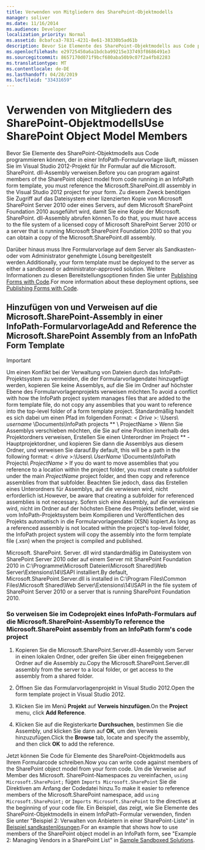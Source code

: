 ```yaml
---
title: Verwenden von Mitgliedern des SharePoint-Objektmodells
manager: soliver
ms.date: 11/16/2014
ms.audience: Developer
localization_priority: Normal
ms.assetid: 8cbafca3-7831-4231-8e61-38330b5ad61b
description: Bevor Sie Elemente des SharePoint-Objektmodells aus Code programmieren können, der in einer InfoPath-Formularvorlage läuft, müssen Sie im Visual Studio 2012-Projekt für Ihr Formular auf die Microsoft. SharePoint. dll-Assembly verweisen. Zu diesem Zweck benötigen Sie Zugriff auf das Dateisystem einer lizenzierten Kopie von Microsoft SharePoint Server 2010 oder eines Servers, auf dem Microsoft SharePoint Foundation 2010 ausgeführt wird, damit Sie eine Kopie der Microsoft. SharePoint. dll-Assembly abrufen können.
ms.openlocfilehash: e29725450a6a1bdcba99215e337493f8686491e3
ms.sourcegitcommit: 8657170d071f9bcf680aba50b9c07f2a4fb82283
ms.translationtype: MT
ms.contentlocale: de-DE
ms.lasthandoff: 04/28/2019
ms.locfileid: "33431659"
---
```

# <a name="use-sharepoint-object-model-members"></a><span data-ttu-id="49817-104">Verwenden von Mitgliedern des SharePoint-Objektmodells</span><span class="sxs-lookup"><span data-stu-id="49817-104">Use SharePoint Object Model Members</span></span>

<span data-ttu-id="49817-105">Bevor Sie Elemente des SharePoint-Objektmodells aus Code programmieren können, der in einer InfoPath-Formularvorlage läuft, müssen Sie im Visual Studio 2012-Projekt für Ihr Formular auf die Microsoft. SharePoint. dll-Assembly verweisen.</span><span class="sxs-lookup"><span data-stu-id="49817-105">Before you can program against members of the SharePoint object model from code running in an InfoPath form template, you must reference the Microsoft.SharePoint.dll assembly in the Visual Studio 2012 project for your form.</span></span> <span data-ttu-id="49817-106">Zu diesem Zweck benötigen Sie Zugriff auf das Dateisystem einer lizenzierten Kopie von Microsoft SharePoint Server 2010 oder eines Servers, auf dem Microsoft SharePoint Foundation 2010 ausgeführt wird, damit Sie eine Kopie der Microsoft. SharePoint. dll-Assembly abrufen können.</span><span class="sxs-lookup"><span data-stu-id="49817-106">To do that, you must have access to the file system of a licensed copy of Microsoft SharePoint Server 2010 or a server that is running Microsoft SharePoint Foundation 2010 so that you can obtain a copy of the Microsoft.SharePoint.dll assembly.</span></span> 
  
<span data-ttu-id="49817-107">Darüber hinaus muss Ihre Formularvorlage auf dem Server als Sandkasten- oder vom Administrator genehmigte Lösung bereitgestellt werden.</span><span class="sxs-lookup"><span data-stu-id="49817-107">Additionally, your form template must be deployed to the server as either a sandboxed or administrator-approved solution.</span></span> <span data-ttu-id="49817-108">Weitere Informationen zu diesen Bereitstellungsoptionen finden Sie unter [Publishing Forms with Code](publishing-forms-with-code.md).</span><span class="sxs-lookup"><span data-stu-id="49817-108">For more information about these deployment options, see [Publishing Forms with Code](publishing-forms-with-code.md).</span></span>
  
## <a name="add-and-reference-the-microsoftsharepoint-assembly-from-an-infopath-form-template"></a><span data-ttu-id="49817-109">Hinzufügen von und Verweisen auf die Microsoft.SharePoint-Assembly in einer InfoPath-Formularvorlage</span><span class="sxs-lookup"><span data-stu-id="49817-109">Add and Reference the Microsoft.SharePoint Assembly from an InfoPath Form Template</span></span>

> [!IMPORTANT]
> <span data-ttu-id="49817-110">Um einen Konflikt bei der Verwaltung von Dateien durch das InfoPath-Projektsystem zu vermeiden, die der Formularvorlagendatei hinzugefügt werden, kopieren Sie keine Assemblys, auf die Sie im Ordner auf höchster Ebene des Formularvorlagenprojekts verweisen möchten.</span><span class="sxs-lookup"><span data-stu-id="49817-110">To avoid a conflict with how the InfoPath project system manages files that are added to the form template file, do not copy any assemblies that you want to reference into the top-level folder of a form template project.</span></span> <span data-ttu-id="49817-111">Standardmäßig handelt es sich dabei um einen Pfad im folgenden Format: < *Drive* >: \Users\ *username* \Documents\InfoPath projects \*\* \ ProjectName > Wenn Sie Assemblys verschieben möchten, die Sie auf eine Position innerhalb des Projektordners verweisen, Erstellen Sie einen Unterordner im Project \*\* -Hauptprojektordner, und kopieren Sie dann die Assemblys aus diesem Ordner, und verweisen Sie darauf.</span><span class="sxs-lookup"><span data-stu-id="49817-111">By default, this will be a path in the following format: < *drive*  >:\Users\  *UserName*  \Documents\InfoPath Projects\  *ProjectName* > If you do want to move assemblies that you reference to a location within the project folder, you must create a subfolder under the main  *ProjectName*  project folder, and then copy and reference assemblies from that subfolder.</span></span> <span data-ttu-id="49817-112">Beachten Sie jedoch, dass das Erstellen eines Unterordners für Assemblys, auf die verwiesen wird, nicht erforderlich ist.</span><span class="sxs-lookup"><span data-stu-id="49817-112">However, be aware that creating a subfolder for referenced assemblies is not necessary.</span></span> <span data-ttu-id="49817-113">Sofern sich eine Assembly, auf die verwiesen wird, nicht im Ordner auf der höchsten Ebene des Projekts befindet, wird sie vom InfoPath-Projektsystem beim Kompilieren und Veröffentlichen des Projekts automatisch in die Formularvorlagendatei (XSN) kopiert.</span><span class="sxs-lookup"><span data-stu-id="49817-113">As long as a referenced assembly is not located within the project's top-level folder, the InfoPath project system will copy the assembly into the form template file (.xsn) when the project is compiled and published.</span></span> 
  
<span data-ttu-id="49817-114">Microsoft. SharePoint. Server. dll wird standardmäßig im Dateisystem von SharePoint Server 2010 oder auf einem Server mit SharePoint Foundation 2010 in C:\Programme\Microsoft Dateien\Microsoft Shared\Web Server\Extensions\14\ISAPI installiert.</span><span class="sxs-lookup"><span data-stu-id="49817-114">By default, Microsoft.SharePoint.Server.dll is installed in C:\Program Files\Common Files\Microsoft Shared\Web Server\Extensions\14\ISAPI in the file system of SharePoint Server 2010 or a server that is running SharePoint Foundation 2010.</span></span>
  
### <a name="to-reference-the-microsoftsharepoint-assembly-from-an-infopath-forms-code-project"></a><span data-ttu-id="49817-115">So verweisen Sie im Codeprojekt eines InfoPath-Formulars auf die Microsoft.SharePoint-Assembly</span><span class="sxs-lookup"><span data-stu-id="49817-115">To reference the Microsoft.SharePoint assembly from an InfoPath form's code project</span></span>

1. <span data-ttu-id="49817-116">Kopieren Sie die Microsoft.SharePoint.Server.dll-Assembly vom Server in einen lokalen Ordner, oder greifen Sie über einen freigegebenen Ordner auf die Assembly zu.</span><span class="sxs-lookup"><span data-stu-id="49817-116">Copy the Microsoft.SharePoint.Server.dll assembly from the server to a local folder, or get access to the assembly from a shared folder.</span></span>
    
2. <span data-ttu-id="49817-117">Öffnen Sie das Formularvorlagenprojekt in Visual Studio 2012.</span><span class="sxs-lookup"><span data-stu-id="49817-117">Open the form template project in Visual Studio 2012.</span></span>
    
3. <span data-ttu-id="49817-118">Klicken Sie im Menü **Projekt** auf **Verweis hinzufügen**.</span><span class="sxs-lookup"><span data-stu-id="49817-118">On the **Project** menu, click **Add Reference**.</span></span>
    
4. <span data-ttu-id="49817-119">Klicken Sie auf die Registerkarte **Durchsuchen**, bestimmen Sie die Assembly, und klicken Sie dann auf **OK**, um den Verweis hinzuzufügen.</span><span class="sxs-lookup"><span data-stu-id="49817-119">Click the **Browse** tab, locate and specify the assembly, and then click **OK** to add the reference.</span></span> 
    
<span data-ttu-id="49817-120">Jetzt können Sie Code für Elemente des SharePoint-Objektmodells aus Ihrem Formularcode schreiben.</span><span class="sxs-lookup"><span data-stu-id="49817-120">Now you can write code against members of the SharePoint object model from your form code.</span></span> <span data-ttu-id="49817-121">Um die Verweise auf Member des Microsoft. SharePoint-Namespaces zu vereinfachen, `using Microsoft.SharePoint;` fügen `Imports Microsoft.SharePoint` Sie die Direktiven am Anfang der Codedatei hinzu.</span><span class="sxs-lookup"><span data-stu-id="49817-121">To make it easier to reference members of the Microsoft.SharePoint namespace, add  `using Microsoft.SharePoint;` or  `Imports Microsoft.SharePoint` to the directives at the beginning of your code file.</span></span> <span data-ttu-id="49817-122">Ein Beispiel, das zeigt, wie Sie Elemente des SharePoint-Objektmodells in einem InfoPath-Formular verwenden, finden Sie unter "Beispiel 2: Verwalten von Anbietern in einer SharePoint-Liste" in [Beispiel sandkastenlösungen](sample-sandboxed-solutions.md).</span><span class="sxs-lookup"><span data-stu-id="49817-122">For an example that shows how to use members of the SharePoint object model in an InfoPath form, see "Example 2: Managing Vendors in a SharePoint List" in [Sample Sandboxed Solutions](sample-sandboxed-solutions.md).</span></span>

